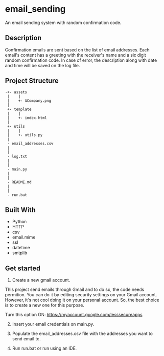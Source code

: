 # email_sending
An email sending system with random confirmation code.

## Description
Confirmation emails are sent based on the list of email addresses. Each email's content has a greeting with the receiver's name and a six digit random confirmation code. In case of error, the description along with date and time will be saved on the log file.

## Project Structure

    -+- assets                  
     |    |
     |    +- ACompany.png
     |
     +- template                  
     |    |
     |    +- index.html      
     |                          
     +- utils
     |    |
     |    +- utils.py
     |
     - email_addresses.csv                
     |     
     |                          
     - log.txt
     |
     |
     - main.py
     |
     |
     - README.md
     |
     |
     - run.bat

## Built With
* Python
* HTTP
* csv
* email.mime
* ssl
* datetime
* smtplib

## Get started
1. Create a new gmail account.

This project send emails through Gmail and to do so, the code needs permition. You can do it by editing security settings on your Gmail account. However, it's not cool doing it on your personal account. So, the best choice is to create a new one for this purpose.

Turn this option ON: https://myaccount.google.com/lesssecureapps

2. Insert your email credentials on main.py.

3. Populate the email_addresses.csv file with the addresses you want to send email to.

4. Run run.bat or run using an IDE.

